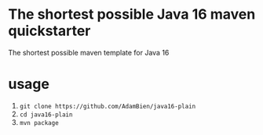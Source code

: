 # The shortest possible Java 16 maven quickstarter

The shortest possible maven template for Java 16

# usage

1. `git clone https://github.com/AdamBien/java16-plain`
2. `cd java16-plain`
3. `mvn package`
